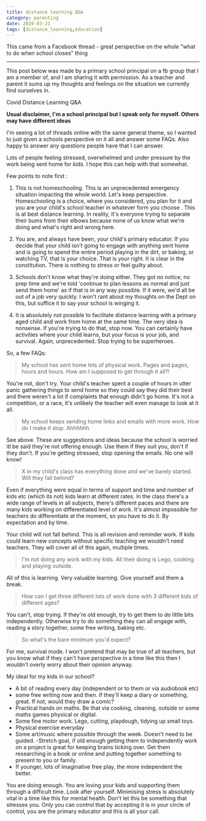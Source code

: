 ```yaml
---
title: distance learning Q&A
category: parenting
date: 2020-03-21
tags: [distance_learning,education]
---
```


This came from a Facebook thread - great perspective on the whole "what to do when school closes" thing

---

This post below was made by a primary school principal on a fb group that I am a member of, and I am sharing it with permission.
As a teacher and parent it sums up my thoughts and feelings on the situation we currently find ourselves in.

Covid Distance Learning Q&A

**Usual disclaimer, I'm a school principal but I speak only for myself. Others may have different ideas**

I'm seeing a lot of threads online with the same general theme, so I wanted to just given a schools perspective on it all and answer some FAQs. Also happy to answer any questions people have that I can answer.

Lots of people feeling stressed, overwhelmed and under pressure by the work being sent home for kids. I hope this can help with that somewhat.

Few points to note first :

1) This is not homeschooling. This is an unprecedented emergency situation impacting the whole world. Let's keep perspective. Homeschooling is a choice, where you considered, you plan for it and you are your child's school teacher in whatever form you choose . This is at best distance learning. In reality, it's everyone trying to separate their bums from their elbows because none of us know what we're doing and what's right and wrong here.

2) You are, and always have been, your child's primary educator. If you decide that your child isn't going to engage with anything sent home and is going to spend the entire period playing in the dirt, or baking, or watching TV, that is your choice. That is your right. It is clear in the constitution. There is nothing to stress or feel guilty about.

3) Schools don't know what they're doing either. They got no notice, no prep time and we're told 'continue to plan lessons as normal and just send them home' as if that is in any way possible. If it were, we'd all be out of a job very quickly. I won't rant about my thoughts on the Dept on this, but suffice it to say your school is winging it.

4) It is absolutely not possible to facilitate distance learning with a primary aged child and work from home at the same time. The very idea is nonsense. If you're trying to do that, stop now. You can certainly have activities where your child learns, but your focus is your job, and survival. Again, unprecedented. Stop trying to be superheroes.

So, a few FAQs:

> My school has sent home lots of physical work. Pages and pages, hours and hours. How am I supposed to get through it all?!

You're not, don't try. Your child's teacher spent a couple of hours in utter panic gathering things to send home so they could say they did their best and there weren't a lot if complaints that enough didn't go home. It's not a competition, or a race, it's unlikely the teacher will even manage to look at it all.

> My school keeps sending home links and emails with more work. How do I make it stop. Ahhhhhh

See above. These are suggestions and ideas because the school is worried itl be said they're not offering enough. Use them if they suit you, don't if they don't. If you're getting stressed, stop opening the emails. No one will know!

> X in my child's class has everything done and we've barely started. Will they fall behind?

Even if everything were equal in terms of support and time and number of kids etc (which its not) kids learn at different rates. In the class there's a wide range of levels in all subjects, there's different paces and there are many kids working on differentiated level of work. It's almost impossible for teachers do differentiate at the moment, so you have to do it. By expectation and by time.

Your child will not fall behind. This is all revision and reminder work. If kids could learn new concepts without specific teaching we wouldn't need teachers. They will cover all of this again, multiple times.

> I'm not doing any work with my kids. All their doing is Lego, cooking and playing outside.

All of this is learning. Very valuable learning. Give yourself and them a break.

> How can I get three different lots of work done with 3 different kids of different ages?

You can't, stop trying. If they're old enough, try to get them to do little bits independently. Otherwise try to do something they can all engage with, reading a story together, some free writing, baking etc.

> So what's the bare minimum you'd expect?

For me, survival mode. I won't pretend that may be true of all teachers, but you know what if they can't have perspective in a time like this then I wouldn't overly worry about their opinion anyway.

My ideal for my kids in our school?
- A bit of reading every day (independent or to them or via audiobook etc)
- some free writing now and then. If they'll keep a diary or something, great. If not, would they draw a comic?
- Practical hands on maths. Be that via cooking, cleaning, outside or some maths games physical or digital.
- Some fine motor work. Lego, cutting, playdough, tidying up small toys.
- Physical exercise everyday
- Some art/music where possible through the week. Doesn't need to be guided.
-Stretch goal, if old enough getting them to independently work on a project is great for keeping brains ticking over. Get them researching in a book or online and putting together something to present to you or family.
- If younger, lots of imaginative free play, the more independent the better.

You are doing enough. You are loving your kids and supporting them through a difficult time. Look after yourself. Minimising stress is absolutely vital in a time like this for mental health. Don't let this be something that stresses you. Only you can control that by accepting it is in your circle of control, you are the primary educator and this is all your call.

